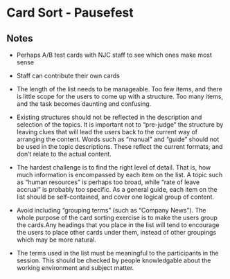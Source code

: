 # Card Sort - Pausefest

## Notes
* Perhaps A/B test cards with NJC staff to see which ones make most sense
* Staff can contribute their own cards

* The length of the list needs to be manageable. Too few items, and there is little scope for the users to come up with a structure. Too many items, and the task becomes daunting and confusing.
* Existing structures should not be reflected in the description and selection of the topics. It is important not to “pre-judge” the structure by leaving clues that will lead the users back to the current way of arranging the content.
Words such as “manual” and “guide” should not be used in the topic descriptions. These reflect the current formats, and don’t relate to the actual content.
* The hardest challenge is to find the right level of detail. That is, how much information is encompassed by each item on the list. A topic such as “human resources” is perhaps too broad, while “rate of leave accrual” is probably too specific. As a general guide, each item on the list should be self-contained, and cover one logical group of content.
* Avoid including “grouping terms” (such as “Company News”). The whole purpose of the card sorting exercise is to make the users group the cards.Any headings that you place in the list will tend to encourage the users to place other cards under them, instead of other groupings which may be more natural.
* The terms used in the list must be meaningful to the participants in the session. This should be checked by people knowledgable about the working environment and subject matter.
